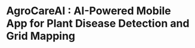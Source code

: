 # AgroCareAI : AI-Powered Mobile App for Plant Disease Detection and Grid Mapping

> <A Mobile application for detecting plant diseases using images captured via drones and mobile devices. The system leverages AI for disease prediction and provides location-based treatment suggestions.>
